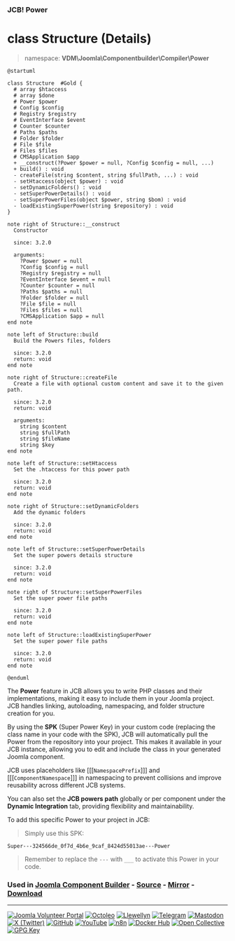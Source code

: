 ### JCB! Power
# class Structure (Details)
> namespace: **VDM\Joomla\Componentbuilder\Compiler\Power**

```uml
@startuml

class Structure  #Gold {
  # array $htaccess
  # array $done
  # Power $power
  # Config $config
  # Registry $registry
  # EventInterface $event
  # Counter $counter
  # Paths $paths
  # Folder $folder
  # File $file
  # Files $files
  # CMSApplication $app
  + __construct(?Power $power = null, ?Config $config = null, ...)
  + build() : void
  - createFile(string $content, string $fullPath, ...) : void
  - setHtaccess(object $power) : void
  - setDynamicFolders() : void
  - setSuperPowerDetails() : void
  - setSuperPowerFiles(object $power, string $bom) : void
  - loadExistingSuperPower(string $repository) : void
}

note right of Structure::__construct
  Constructor

  since: 3.2.0
  
  arguments:
    ?Power $power = null
    ?Config $config = null
    ?Registry $registry = null
    ?EventInterface $event = null
    ?Counter $counter = null
    ?Paths $paths = null
    ?Folder $folder = null
    ?File $file = null
    ?Files $files = null
    ?CMSApplication $app = null
end note

note left of Structure::build
  Build the Powers files, folders

  since: 3.2.0
  return: void
end note

note right of Structure::createFile
  Create a file with optional custom content and save it to the given path.

  since: 3.2.0
  return: void
  
  arguments:
    string $content
    string $fullPath
    string $fileName
    string $key
end note

note left of Structure::setHtaccess
  Set the .htaccess for this power path

  since: 3.2.0
  return: void
end note

note right of Structure::setDynamicFolders
  Add the dynamic folders

  since: 3.2.0
  return: void
end note

note left of Structure::setSuperPowerDetails
  Set the super powers details structure

  since: 3.2.0
  return: void
end note

note right of Structure::setSuperPowerFiles
  Set the super power file paths

  since: 3.2.0
  return: void
end note

note left of Structure::loadExistingSuperPower
  Set the super power file paths

  since: 3.2.0
  return: void
end note

@enduml
```

The **Power** feature in JCB allows you to write PHP classes and their implementations,
making it easy to include them in your Joomla project. JCB handles linking, autoloading,
namespacing, and folder structure creation for you.

By using the **SPK** (Super Power Key) in your custom code (replacing the class name
in your code with the SPK), JCB will automatically pull the Power from the repository
into your project. This makes it available in your JCB instance, allowing you to edit
and include the class in your generated Joomla component.

JCB uses placeholders like [[[`NamespacePrefix`]]] and [[[`ComponentNamespace`]]] in
namespacing to prevent collisions and improve reusability across different JCB systems.

You can also set the **JCB powers path** globally or per component under the
**Dynamic Integration** tab, providing flexibility and maintainability.

To add this specific Power to your project in JCB:

> Simply use this SPK:
```
Super---324566de_0f7d_4b6e_9caf_8424d55013ae---Power
```
> Remember to replace the `---` with `___` to activate this Power in your code.

### Used in [Joomla Component Builder](https://www.joomlacomponentbuilder.com) - [Source](https://git.vdm.dev/joomla/Component-Builder) - [Mirror](https://github.com/vdm-io/Joomla-Component-Builder) - [Download](https://git.vdm.dev/joomla/pkg-component-builder/releases)

---
[![Joomla Volunteer Portal](https://img.shields.io/badge/-Joomla-gold?logo=joomla)](https://volunteers.joomla.org/joomlers/1396-llewellyn-van-der-merwe "Join Llewellyn on the Joomla Volunteer Portal: Shaping the Future Together!") [![Octoleo](https://img.shields.io/badge/-Octoleo-black?logo=linux)](https://git.vdm.dev/octoleo "--quiet") [![Llewellyn](https://img.shields.io/badge/-Llewellyn-ffffff?logo=gitea)](https://git.vdm.dev/Llewellyn "Collaborate and Innovate with Llewellyn on Git: Building a Better Code Future!") [![Telegram](https://img.shields.io/badge/-Telegram-blue?logo=telegram)](https://t.me/Joomla_component_builder "Join Llewellyn and the Community on Telegram: Building Joomla Components Together!") [![Mastodon](https://img.shields.io/badge/-Mastodon-9e9eec?logo=mastodon)](https://joomla.social/@llewellyn "Connect and Engage with Llewellyn on Joomla Social: Empowering Communities, One Post at a Time!") [![X (Twitter)](https://img.shields.io/badge/-X-black?logo=x)](https://x.com/llewellynvdm "Join the Conversation with Llewellyn on X: Where Ideas Take Flight!") [![GitHub](https://img.shields.io/badge/-GitHub-181717?logo=github)](https://github.com/Llewellynvdm "Build, Innovate, and Thrive with Llewellyn on GitHub: Turning Ideas into Impact!") [![YouTube](https://img.shields.io/badge/-YouTube-ff0000?logo=youtube)](https://www.youtube.com/@OctoYou "Explore, Learn, and Create with Llewellyn on YouTube: Your Gateway to Inspiration!") [![n8n](https://img.shields.io/badge/-n8n-black?logo=n8n)](https://n8n.io/creators/octoleo "Effortless Automation and Impactful Workflows with Llewellyn on n8n!") [![Docker Hub](https://img.shields.io/badge/-Docker-grey?logo=docker)](https://hub.docker.com/u/llewellyn "Llewellyn on Docker: Containerize Your Creativity!") [![Open Collective](https://img.shields.io/badge/-Donate-green?logo=opencollective)](https://opencollective.com/joomla-component-builder "Donate towards JCB: Help Llewellyn financially so he can continue developing this great tool!") [![GPG Key](https://img.shields.io/badge/-GPG-blue?logo=gnupg)](https://git.vdm.dev/Llewellyn/gpg "Unlock Trust and Security with Llewellyn's GPG Key: Your Gateway to Verified Connections!")